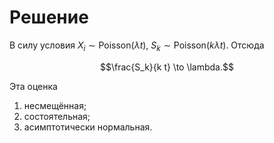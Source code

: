 # Решение

В силу условия $X_i \sim \text{Poisson}(\lambda t)$,
$S_k \sim \text{Poisson}(k \lambda t)$.
Отсюда
```math
\frac{S_k}{k t} \to \lambda.
```
Эта оценка
1. несмещённая;
2. состоятельная;
3. асимптотически нормальная.